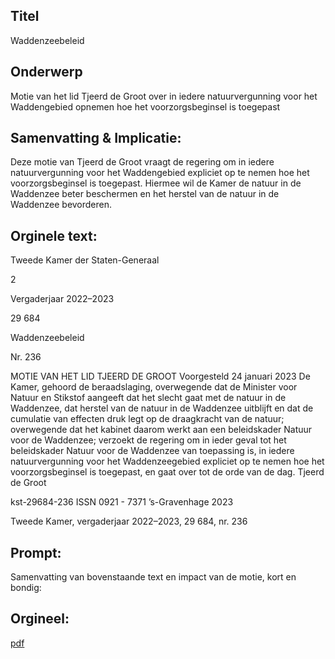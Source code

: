 ## Titel
Waddenzeebeleid
## Onderwerp
Motie van het lid Tjeerd de Groot over in iedere natuurvergunning voor het Waddengebied opnemen hoe het voorzorgsbeginsel is toegepast 
## Samenvatting & Implicatie:

Deze motie van Tjeerd de Groot vraagt de regering om in iedere natuurvergunning voor het Waddengebied expliciet op te nemen hoe het voorzorgsbeginsel is toegepast. Hiermee wil de Kamer de natuur in de Waddenzee beter beschermen en het herstel van de natuur in de Waddenzee bevorderen.
## Orginele text:


Tweede Kamer der Staten-Generaal

2

Vergaderjaar 2022–2023

29 684

Waddenzeebeleid

Nr. 236

MOTIE VAN HET LID TJEERD DE GROOT
Voorgesteld 24 januari 2023
De Kamer,
gehoord de beraadslaging,
overwegende dat de Minister voor Natuur en Stikstof aangeeft dat het
slecht gaat met de natuur in de Waddenzee, dat herstel van de natuur in
de Waddenzee uitblijft en dat de cumulatie van effecten druk legt op de
draagkracht van de natuur;
overwegende dat het kabinet daarom werkt aan een beleidskader Natuur
voor de Waddenzee;
verzoekt de regering om in ieder geval tot het beleidskader Natuur voor
de Waddenzee van toepassing is, in iedere natuurvergunning voor het
Waddenzeegebied expliciet op te nemen hoe het voorzorgsbeginsel is
toegepast,
en gaat over tot de orde van de dag.
Tjeerd de Groot

kst-29684-236
ISSN 0921 - 7371
’s-Gravenhage 2023

Tweede Kamer, vergaderjaar 2022–2023, 29 684, nr. 236


## Prompt:
Samenvatting van bovenstaande text en impact van de motie, kort en bondig:

## Orgineel:
[pdf](https://gegevensmagazijn.tweedekamer.nl/OData/v4/2.0/Document(9780c941-dc14-4df9-bc44-abc17b6dd57d)/resource)
